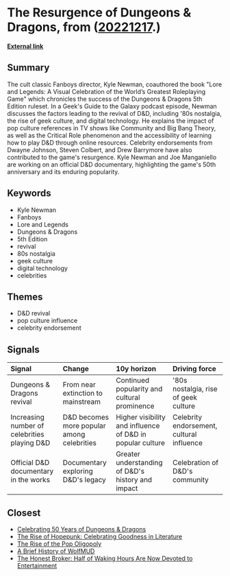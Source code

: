 # __The Resurgence of Dungeons & Dragons__, from ([20221217](https://kghosh.substack.com/p/20221217).)

__[External link](https://www.wired.com/2023/12/geeks-guide-dnd-household-name/)__



## Summary

The cult classic Fanboys director, Kyle Newman, coauthored the book "Lore and Legends: A Visual Celebration of the World’s Greatest Roleplaying Game" which chronicles the success of the Dungeons & Dragons 5th Edition ruleset. In a Geek's Guide to the Galaxy podcast episode, Newman discusses the factors leading to the revival of D&D, including '80s nostalgia, the rise of geek culture, and digital technology. He explains the impact of pop culture references in TV shows like Community and Big Bang Theory, as well as the Critical Role phenomenon and the accessibility of learning how to play D&D through online resources. Celebrity endorsements from Dwayne Johnson, Steven Colbert, and Drew Barrymore have also contributed to the game's resurgence. Kyle Newman and Joe Manganiello are working on an official D&D documentary, highlighting the game's 50th anniversary and its enduring popularity.

## Keywords

* Kyle Newman
* Fanboys
* Lore and Legends
* Dungeons & Dragons
* 5th Edition
* revival
* 80s nostalgia
* geek culture
* digital technology
* celebrities

## Themes

* D&D revival
* pop culture influence
* celebrity endorsement

## Signals

| Signal                                       | Change                                     | 10y horizon                                               | Driving force                             |
|:---------------------------------------------|:-------------------------------------------|:----------------------------------------------------------|:------------------------------------------|
| Dungeons & Dragons revival                   | From near extinction to mainstream         | Continued popularity and cultural prominence              | '80s nostalgia, rise of geek culture      |
| Increasing number of celebrities playing D&D | D&D becomes more popular among celebrities | Higher visibility and influence of D&D in popular culture | Celebrity endorsement, cultural influence |
| Official D&D documentary in the works        | Documentary exploring D&D's legacy         | Greater understanding of D&D's history and impact         | Celebration of D&D's community            |

## Closest

* [Celebrating 50 Years of Dungeons & Dragons](61da5e2b7c1811976f6bffa021a3f308)
* [The Rise of Hopepunk: Celebrating Goodness in Literature](64d142fad56dfd6c613858f7f5aa0a1e)
* [The Rise of the Pop Oligopoly](317aa39c987f1d5e3509dbc5e50c8bb3)
* [A Brief History of WolfMUD](46c1f73cbd3e48207a7b612fe8678cd3)
* [The Honest Broker: Half of Waking Hours Are Now Devoted to Entertainment](c5c2c794f1426e6e307a9df3f9ff61f6)